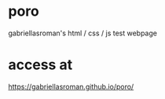 # poro
gabriellasroman's html / css / js test webpage

# access at
https://gabriellasroman.github.io/poro/
